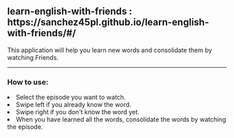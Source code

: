 <h2> learn-english-with-friends : https://sanchez45pl.github.io/learn-english-with-friends/#/</h2>

This application will help you learn new words and consolidate them by watching Friends.
***
<h3> How to use: </h3>

<li>Select the episode you want to watch.
<li>Swipe left if you already know the word.
<li>Swipe right if you don't know the word yet.
<li>When you have learned all the words, consolidate the words by watching the episode.
